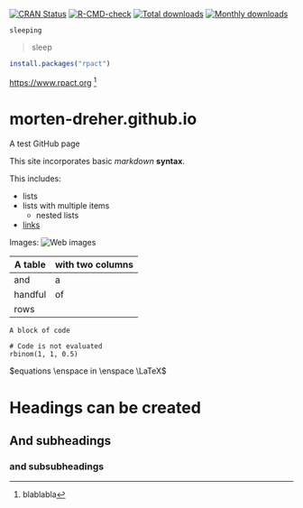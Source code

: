 <!-- badges: start -->
[![CRAN Status](https://www.r-pkg.org/badges/version/rpact)](https://cran.r-project.org/package=rpact)
[![R-CMD-check](https://github.com/rpact-com/rpact/actions/workflows/R-CMD-check.yaml/badge.svg)](https://github.com/rpact-com/rpact/actions/workflows/R-CMD-check.yaml)
[![Total downloads](https://cranlogs.r-pkg.org/badges/grand-total/rpact?color=blue)](https://CRAN.R-project.org/package=rpact)
[![Monthly downloads](https://cranlogs.r-pkg.org/badges/rpact?color=blue)](https://CRAN.R-project.org/package=rpact)
<!-- badges: end -->

`sleeping`

> sleep

``` r
install.packages("rpact")
```

<https://www.rpact.org> [^1]


# morten-dreher.github.io
A test GitHub page  

This site incorporates basic *markdown* **syntax**.

This includes:

 * lists
 * lists with multiple items
    - nested lists
 * [links](https://www.google.com/)

Images:
![Web images](https://upload.wikimedia.org/wikipedia/commons/thumb/b/be/Karl_Pearson%3B_Sir_Francis_Galton.jpg/506px-Karl_Pearson%3B_Sir_Francis_Galton.jpg)


A table | with two columns
---- | ----
and | a
handful | of
rows | &nbsp;

```
A block of code
```

```{r}
# Code is not evaluated
rbinom(1, 1, 0.5)
```

$equations \enspace in \enspace \LaTeX$

# Headings can be created

## And subheadings

### and subsubheadings

[^1]: blablabla
